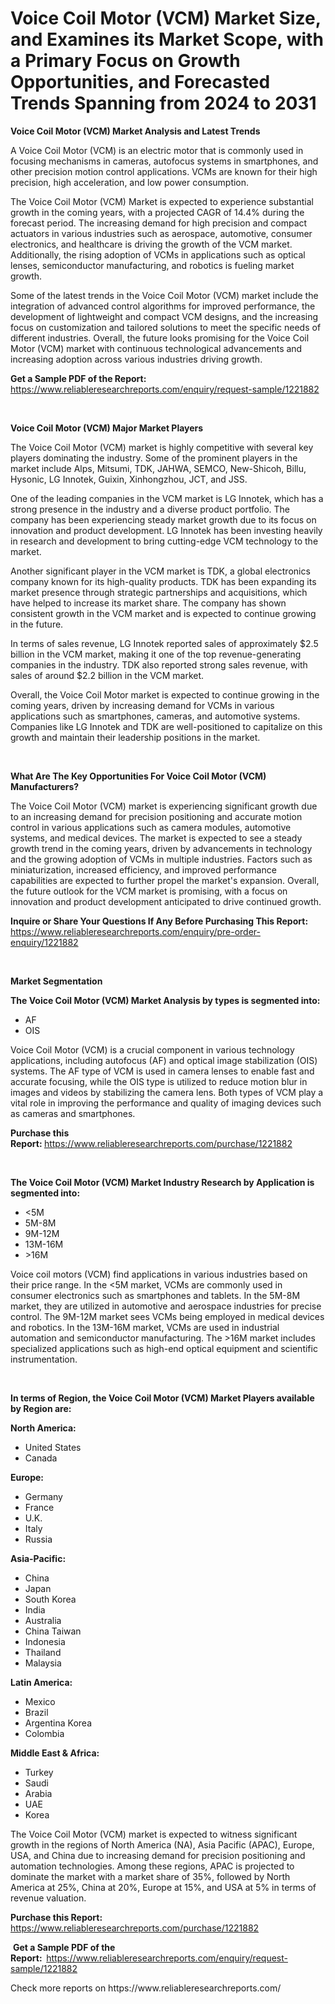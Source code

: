 <p><h1>Voice Coil Motor (VCM) Market Size, and Examines its Market Scope, with a Primary Focus on Growth Opportunities, and Forecasted Trends Spanning from 2024 to 2031</h1></p><p><strong>Voice Coil Motor (VCM) Market Analysis and Latest Trends</strong></p>
<p><p>A Voice Coil Motor (VCM) is an electric motor that is commonly used in focusing mechanisms in cameras, autofocus systems in smartphones, and other precision motion control applications. VCMs are known for their high precision, high acceleration, and low power consumption.</p><p>The Voice Coil Motor (VCM) Market is expected to experience substantial growth in the coming years, with a projected CAGR of 14.4% during the forecast period. The increasing demand for high precision and compact actuators in various industries such as aerospace, automotive, consumer electronics, and healthcare is driving the growth of the VCM market. Additionally, the rising adoption of VCMs in applications such as optical lenses, semiconductor manufacturing, and robotics is fueling market growth.</p><p>Some of the latest trends in the Voice Coil Motor (VCM) market include the integration of advanced control algorithms for improved performance, the development of lightweight and compact VCM designs, and the increasing focus on customization and tailored solutions to meet the specific needs of different industries. Overall, the future looks promising for the Voice Coil Motor (VCM) market with continuous technological advancements and increasing adoption across various industries driving growth.</p></p>
<p><strong>Get a Sample PDF of the Report:&nbsp;</strong> <a href="https://www.reliableresearchreports.com/enquiry/request-sample/1221882">https://www.reliableresearchreports.com/enquiry/request-sample/1221882</a></p>
<p>&nbsp;</p>
<p><strong>Voice Coil Motor (VCM) Major Market Players</strong></p>
<p><p>The Voice Coil Motor (VCM) market is highly competitive with several key players dominating the industry. Some of the prominent players in the market include Alps, Mitsumi, TDK, JAHWA, SEMCO, New-Shicoh, Billu, Hysonic, LG Innotek, Guixin, Xinhongzhou, JCT, and JSS.</p><p>One of the leading companies in the VCM market is LG Innotek, which has a strong presence in the industry and a diverse product portfolio. The company has been experiencing steady market growth due to its focus on innovation and product development. LG Innotek has been investing heavily in research and development to bring cutting-edge VCM technology to the market.</p><p>Another significant player in the VCM market is TDK, a global electronics company known for its high-quality products. TDK has been expanding its market presence through strategic partnerships and acquisitions, which have helped to increase its market share. The company has shown consistent growth in the VCM market and is expected to continue growing in the future.</p><p>In terms of sales revenue, LG Innotek reported sales of approximately $2.5 billion in the VCM market, making it one of the top revenue-generating companies in the industry. TDK also reported strong sales revenue, with sales of around $2.2 billion in the VCM market.</p><p>Overall, the Voice Coil Motor market is expected to continue growing in the coming years, driven by increasing demand for VCMs in various applications such as smartphones, cameras, and automotive systems. Companies like LG Innotek and TDK are well-positioned to capitalize on this growth and maintain their leadership positions in the market.</p></p>
<p>&nbsp;</p>
<p><strong>What Are The Key Opportunities For Voice Coil Motor (VCM) Manufacturers?</strong></p>
<p><p>The Voice Coil Motor (VCM) market is experiencing significant growth due to an increasing demand for precision positioning and accurate motion control in various applications such as camera modules, automotive systems, and medical devices. The market is expected to see a steady growth trend in the coming years, driven by advancements in technology and the growing adoption of VCMs in multiple industries. Factors such as miniaturization, increased efficiency, and improved performance capabilities are expected to further propel the market's expansion. Overall, the future outlook for the VCM market is promising, with a focus on innovation and product development anticipated to drive continued growth.</p></p>
<p><strong>Inquire or Share Your Questions If Any Before Purchasing This Report:</strong> <a href="https://www.reliableresearchreports.com/enquiry/pre-order-enquiry/1221882">https://www.reliableresearchreports.com/enquiry/pre-order-enquiry/1221882</a></p>
<p>&nbsp;</p>
<p><strong>Market Segmentation</strong></p>
<p><strong>The Voice Coil Motor (VCM) Market Analysis by types is segmented into:</strong></p>
<p><ul><li>AF</li><li>OIS</li></ul></p>
<p><p>Voice Coil Motor (VCM) is a crucial component in various technology applications, including autofocus (AF) and optical image stabilization (OIS) systems. The AF type of VCM is used in camera lenses to enable fast and accurate focusing, while the OIS type is utilized to reduce motion blur in images and videos by stabilizing the camera lens. Both types of VCM play a vital role in improving the performance and quality of imaging devices such as cameras and smartphones.</p></p>
<p><strong>Purchase this Report:&nbsp;</strong><a href="https://www.reliableresearchreports.com/purchase/1221882">https://www.reliableresearchreports.com/purchase/1221882</a></p>
<p>&nbsp;</p>
<p><strong>The Voice Coil Motor (VCM) Market Industry Research by Application is segmented into:</strong></p>
<p><ul><li><5M</li><li>5M-8M</li><li>9M-12M</li><li>13M-16M</li><li>>16M</li></ul></p>
<p><p>Voice coil motors (VCM) find applications in various industries based on their price range. In the <5M market, VCMs are commonly used in consumer electronics such as smartphones and tablets. In the 5M-8M market, they are utilized in automotive and aerospace industries for precise control. The 9M-12M market sees VCMs being employed in medical devices and robotics. In the 13M-16M market, VCMs are used in industrial automation and semiconductor manufacturing. The >16M market includes specialized applications such as high-end optical equipment and scientific instrumentation.</p></p>
<p>&nbsp;</p>
<p><strong>In terms of Region, the Voice Coil Motor (VCM) Market Players available by Region are:</strong></p>
<p>
    <p> <strong> North America: </strong>
        <ul>
            <li>United States</li>
            <li>Canada</li>
        </ul>
        </p> 
    <p> <strong> Europe: </strong>
        <ul>
            <li>Germany</li>
            <li>France</li>
            <li>U.K.</li>
            <li>Italy</li>
            <li>Russia</li>
        </ul>
        </p> 
    <p> <strong> Asia-Pacific: </strong>
        <ul>
            <li>China</li>
            <li>Japan</li>
            <li>South Korea</li>
            <li>India</li>
            <li>Australia</li>
            <li>China Taiwan</li>
            <li>Indonesia</li>
            <li>Thailand</li>
            <li>Malaysia</li>
        </ul>
        </p> 
    <p> <strong> Latin America: </strong>
        <ul>
            <li>Mexico</li>
            <li>Brazil</li>
            <li>Argentina Korea</li>
            <li>Colombia</li>
        </ul>
        </p> 
    <p> <strong> Middle East & Africa: </strong>
        <ul>
            <li>Turkey</li>
            <li>Saudi</li>
            <li>Arabia</li>
            <li>UAE</li>
            <li>Korea</li>
        </ul>
    </p>
    </p>
<p><p>The Voice Coil Motor (VCM) market is expected to witness significant growth in the regions of North America (NA), Asia Pacific (APAC), Europe, USA, and China due to increasing demand for precision positioning and automation technologies. Among these regions, APAC is projected to dominate the market with a market share of 35%, followed by North America at 25%, China at 20%, Europe at 15%, and USA at 5% in terms of revenue valuation.</p></p>
<p><strong>Purchase this Report: </strong><a href="https://www.reliableresearchreports.com/purchase/1221882">https://www.reliableresearchreports.com/purchase/1221882</a></p>
<p>&nbsp;<strong>Get a Sample PDF of the Report:&nbsp;&nbsp;</strong><a href="https://www.reliableresearchreports.com/enquiry/request-sample/1221882">https://www.reliableresearchreports.com/enquiry/request-sample/1221882</a></p>
<p><strong></strong></p>
<p>Check more reports on https://www.reliableresearchreports.com/</p>